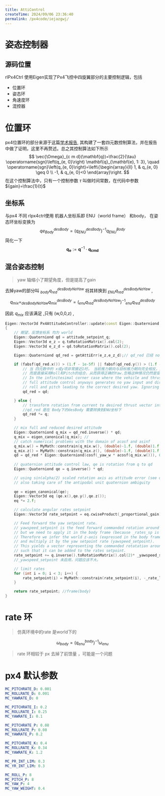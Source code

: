 ```yaml
---
title: AttiControl
createTime: 2024/09/06 23:36:40
permalink: /px4code/iejazgwj/
---
```

# 姿态控制器

## 源码位置



rlPx4Ctrl 使用Eigen实现了Px4飞控中四旋翼部分的主要控制逻辑，包括
- 位置环
- 姿态环
- 角速度环
- 混控器
# 位置环

px4位置环的部分来源于这篇[学术报告](https://www.research-collection.ethz.ch/bitstream/handle/20.500.11850/154099/eth-7387-01.pdf), 其构建了一套四元数控制算法，并在报告中做了证明，这里不再赘述。总之其控制算法如下所示
$$
\vec{\Omega}_{c m d}(\mathbf{q})=\frac{2}{\tau} \operatorname{sgn}\left(q_{e, 0}\right) \mathbf{q}_{\mathbf{e}, 1: 3}, \quad \operatorname{sgn}\left(q_{e, 0}\right)=\left\{\begin{array}{ll}
1, & q_{e, 0} \geq 0 \\
-1, & q_{e, 0}<0
\end{array}\right.
$$
在这个控制算法中，只有一个控制参数 $\tau$ 叫做时间常数，在代码中参数 ${gain}=\frac{1}{t}$


## 坐标系

与px4 不同 rlpx4ctrl使用 机器人坐标系即 ENU（world frame） 和body，
在姿态环坐标变换为
$$
qe_{Body}^{desBody}  = (q_{ENU}^{desBody} )^{-1}q_{ENU}^{Body} 
$$
简化一下
$$
\mathbf{q}_{\mathbf{e}}:=\mathbf{q}^{-1} \cdot \mathbf{q}_{\mathbf{c m d}}
$$
## 混合姿态控制
> yaw 轴缩小了期望角度，但是提高了gain

去掉yaw的部分叫 $_{body}q_{red}^{desBodyNoYaw}$ 将其转换到  $_{ENU}q_{red}^{desBodyNoYaw}$ , 

$$
q_{mix} = _{desBodyNoYaw}q_{mix}^{desBody} = (_{enu}q_{red}^{desBodyNoYaw})^{-1}{_{enu}q_{red}^{desBody}}
$$

因此 $q_{mix}$ 应该满足 ,只有 (w,0,0,z) ,

```c++
Eigen::Vector3d Px4AttitudeController::update(const Eigen::Quaterniond &q,const Eigen::Quaterniond &attitude_setpoint_q)
{
	// 期望，反馈坐标系 均为 world
    Eigen::Quaterniond qd = attitude_setpoint_q;
    Eigen::Vector3d e_z = q.toRotationMatrix().col(2);
    Eigen::Vector3d e_z_d = qd.toRotationMatrix().col(2);

    Eigen::Quaterniond qd_red = getAttiErr(e_z,e_z_d);// qd_red 已经 normalize了

	if (fabsf(qd_red.x()) > (1.f - 1e-5f) || fabsf(qd_red.y()) > (1.f - 1e-5f)) {
        // 当 四元数中的 x或y项非常接近1时， 当前推力朝向与目标推力朝向完全相反，此时Full attitude control 不会产生任何Yaw角输入
        // 而是直接采用Roll和Pitch的组合，从而获得正确的Yaw.忽略这种情况仍然是安全和稳定的。
		// In the infinitesimal corner case where the vehicle and thrust have the completely opposite direction,
		// full attitude control anyways generates no yaw input and directly takes the combination of
		// roll and pitch leading to the correct desired yaw. Ignoring this case would still be totally safe and stable.
		qd_red = qd; 

	} else {
		// transform rotation from current to desired thrust vector into a world frame reduced desired attitude
		//qd_red 是在 Body下的desBody 需要转换到ENU坐标下
		qd_red *= q;
	}

	// mix full and reduced desired attitude
	Eigen::Quaterniond q_mix = qd_red.inverse() * qd;
	q_mix = eigen_canonical(q_mix); // 
	// catch numerical problems with the domain of acosf and asinf
	q_mix.w() = MyMath::constrain(q_mix.w(), (double)-1.f, (double)1.f);
	q_mix.z() = MyMath::constrain(q_mix.z(), (double)-1.f, (double)1.f);
	qd = qd_red * Eigen::Quaterniond(cosf(_yaw_w * acosf(q_mix.w())), 0, 0, sinf(_yaw_w * asinf(q_mix.z()))); //缩放期望角度 _yaw_w 来源于参考资料中的测试结果，这里是四元数转角度，然后缩放，最后转回到四元数
	
	// quaternion attitude control law, qe is rotation from q to qd
	Eigen::Quaterniond qe = q.inverse() * qd;

	// using sin(alpha/2) scaled rotation axis as attitude error (see quaternion definition by axis angle)
	// also taking care of the antipodal unit quaternion ambiguity
    
	qe = eigen_canonical(qe);
	Eigen::Vector3d eq (qe.x(),qe.y(),qe.z());
	eq *= 2.f;

	// calculate angular rates setpoint
	Eigen::Vector3d rate_setpoint = eq.cwiseProduct(_proportional_gain);

	// Feed forward the yaw setpoint rate.
	// yawspeed_setpoint is the feed forward commanded rotation around the world z-axis,
	// but we need to apply it in the body frame (because _rates_sp is expressed in the body frame).
	// Therefore we infer the world z-axis (expressed in the body frame) by taking the last column of R.transposed (== q.inversed)
	// and multiply it by the yaw setpoint rate (yawspeed_setpoint).
	// This yields a vector representing the commanded rotatation around the world z-axis expressed in the body frame
	// such that it can be added to the rates setpoint.
    rate_setpoint += q.inverse().toRotationMatrix().col(2)* _yawspeed_setpoint;
    //_yawspeed_setpoint 未启用，问题应该不大。

	// limit rates
	for (int i = 0; i < 3; i++) {
		rate_setpoint(i) = MyMath::constrain(rate_setpoint(i), -_rate_limit(i), _rate_limit(i));
	}

	return rate_setpoint; //frame(body)
}
```

# rate 环

> 仿真环境中的rate 是world下的


$$
\omega_{body}=(q_{enu}^{body})^{-1} \omega_{enu}
$$
> rate 环相较于 px 去掉了前馈量 ，可能是一个问题





# px4 默认参数

```yaml
MC_PITCHRATE_D: 0.001
MC_ROLLRATE_D: 0.001
MC_YAWRATE_D: 0

MC_PITCHRATE_I:	0.2
MC_ROLLRATE_I: 0.25
MC_YAWRATE_I: 0.1

MC_PITCHRATE_P: 0.08
MC_ROLLRATE_P: 0.08
MC_YAWRATE_P: 0.2

MC_PITCHRATE_K: 0.4
MC_ROLLRATE_K: 0.34
MC_YAWRATE_K: 1.2

MC_PR_INT_LIM: 0.3
MC_YR_INT_LIM: 0.3

MC_ROLL_P: 8
MC_PITCH_P: 8
MC_YAW_P: 4
MC_YAW_WEIGHT: 0.4

```
